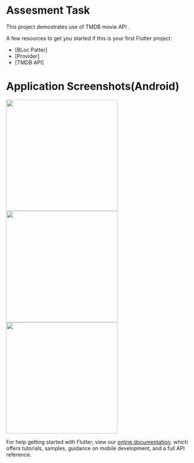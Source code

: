 # Assesment Task


This project demostrates use of TMDB movie API
.

A few resources to get you started if this is your first Flutter project:

- [BLoc Patter]
- [Provider]
- [TMDB API]

# Application Screenshots(Android)

<img src="https://github.com/ervinod/assesment_task/blob/master/Screenshot_1.jpg" width="300"><img src="https://github.com/ervinod/assesment_task/blob/master/Screenshot_2.jpg" width="300"><img src="https://github.com/ervinod/assesment_task/blob/master/Screenshot_3.jpg" width="300">


For help getting started with Flutter, view our
[online documentation](https://flutter.dev/docs), which offers tutorials,
samples, guidance on mobile development, and a full API reference.
